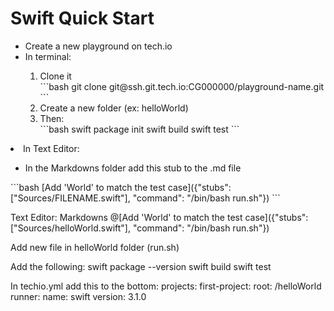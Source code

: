 <h1>Swift Quick Start</h1>

<ul>
    <li>Create a new playground on tech.io</li>
    <li>In terminal:</li>
        <ol>
            <li>Clone it</li>
            ```bash
            git clone git@ssh.git.tech.io:CG000000/playground-name.git
            ```
            <li>Create a new folder (ex: helloWorld)</li>
            <li>Then:</li>
            ```bash
                swift package init
                swift build
                swift test
            ```
        </ul>
    <li>In Text Editor:</li>
        <ul>
            <li>In the Markdowns folder add this stub to the .md file</li>
        </ul>
        ```bash
        [Add 'World' to match the test case]({"stubs": ["Sources/FILENAME.swift"], "command": "/bin/bash run.sh"})
        ```        
</ul>


Text Editor: Markdowns 
@[Add 'World' to match the test case]({"stubs": ["Sources/helloWorld.swift"], "command": "/bin/bash run.sh"})

Add new file in helloWorld folder (run.sh)

Add the following:
	swift package --version
	swift build
	swift test


In techio.yml add this to the bottom:
	projects:
  		first-project:
   	 		root: /helloWorld
    			runner:
      				name: swift
      				version: 3.1.0

